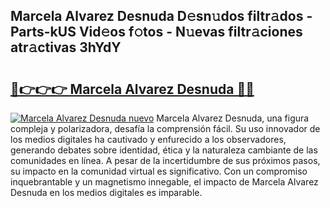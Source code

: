 ## Marcela Alvarez Desnuda D𝚎sn𝚞dos filtr𝚊dos - Parts-kUS Vid𝚎os f𝚘tos - N𝚞evas filtr𝚊ciones atr𝚊ctivas 3hYdY

# <h2><a href="http://mb41tk.tromn.icu/?c=Marcela+Alvarez+Desnuda">🔗👉👉👉 Marcela Alvarez Desnuda 🔗🔗</a></h2>

[![Marcela Alvarez Desnuda nuevo](https://i.imgur.com/pEAQMta.gif)](http://mb41tk.tromn.icu/?c=Marcela+Alvarez+Desnuda)
Marcela Alvarez Desnuda, una figura compleja y polarizadora, desafía la comprensión fácil. Su uso innovador de los medios digitales ha cautivado y enfurecido a los observadores, generando debates sobre identidad, ética y la naturaleza cambiante de las comunidades en línea. A pesar de la incertidumbre de sus próximos pasos, su impacto en la comunidad virtual es significativo. Con un compromiso inquebrantable y un magnetismo innegable, el impacto de Marcela Alvarez Desnuda en los medios digitales es imparable.
